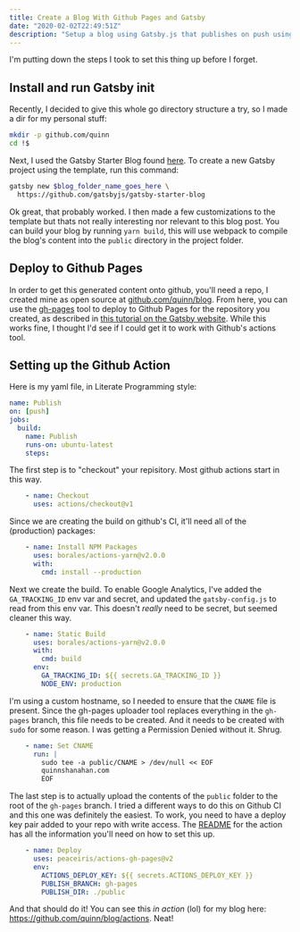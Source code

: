 ```yaml
---
title: Create a Blog With Github Pages and Gatsby
date: "2020-02-02T22:49:51Z"
description: "Setup a blog using Gatsby.js that publishes on push using github actions to github pages"
---
```


I'm putting down the steps I took to set this thing up before I forget.

## Install and run Gatsby init

Recently, I decided to give this whole go directory structure a try, so I made a dir for my personal stuff:

```bash
mkdir -p github.com/quinn
cd !$
```

Next, I used the Gatsby Starter Blog found [here](https://www.gatsbyjs.org/starters/gatsbyjs/gatsby-starter-blog/). To create a new Gatsby project using the template, run this command:

```bash
gatsby new $blog_folder_name_goes_here \
  https://github.com/gatsbyjs/gatsby-starter-blog
```

Ok great, that probably worked. I then made a few customizations to the template but thats not really interesting nor relevant to this blog post. You can build your blog by running `yarn build`, this will use webpack to compile the blog's content into the `public` directory in the project folder.

## Deploy to Github Pages

In order to get this generated content onto github, you'll need a repo, I created mine as open source at [github.com/quinn/blog](https://github.com/quinn/blog). From here, you can use the [gh-pages](https://github.com/tschaub/gh-pages) tool to deploy to Github Pages for the repository you created, as described in [this tutorial on the Gatsby website](https://www.gatsbyjs.org/docs/how-gatsby-works-with-github-pages/). While this works fine, I thought I'd see if I could get it to work with Github's actions tool.

## Setting up the Github Action

Here is my yaml file, in Literate Programming style:


```yaml
name: Publish
on: [push]
jobs:
  build:
    name: Publish
    runs-on: ubuntu-latest
    steps:
```

The first step is to "checkout" your repisitory. Most github actions start in this way.

```yaml
    - name: Checkout
      uses: actions/checkout@v1
```

Since we are creating the build on github's CI, it'll need all of the (production) packages:

```yaml
    - name: Install NPM Packages
      uses: borales/actions-yarn@v2.0.0
      with:
        cmd: install --production
```

Next we create the build. To enable Google Analytics, I've added the `GA_TRACKING_ID` env var and secret, and updated the `gatsby-config.js` to read from this env var. This doesn't _really_ need to be secret, but seemed cleaner this way.

```yaml
    - name: Static Build
      uses: borales/actions-yarn@v2.0.0
      with:
        cmd: build
      env:
        GA_TRACKING_ID: ${{ secrets.GA_TRACKING_ID }}
        NODE_ENV: production
```

I'm using a custom hostname, so I needed to ensure that the `CNAME` file is present. Since the gh-pages uploader tool replaces everything in the `gh-pages` branch, this file needs to be created. And it needs to be created with `sudo` for some reason. I was getting a Permission Denied without it. Shrug.

```yaml
    - name: Set CNAME
      run: |
        sudo tee -a public/CNAME > /dev/null << EOF
        quinnshanahan.com
        EOF
```

The last step is to actually upload the contents of the `public` folder to the root of the `gh-pages` branch. I tried a different ways to do this on Github CI and this one was definitely the easiest. To work, you need to have a deploy key pair added to your repo with write access. The [README](https://github.com/peaceiris/actions-gh-pages#getting-started) for the action has all the information you'll need on how to set this up.

```yaml
    - name: Deploy
      uses: peaceiris/actions-gh-pages@v2
      env:
        ACTIONS_DEPLOY_KEY: ${{ secrets.ACTIONS_DEPLOY_KEY }}
        PUBLISH_BRANCH: gh-pages
        PUBLISH_DIR: ./public
```

And that should do it! You can see this _in action_ (lol) for my blog here: https://github.com/quinn/blog/actions. Neat!